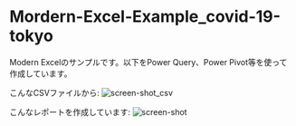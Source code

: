 # Mordern-Excel-Example_covid-19-tokyo
Modern Excelのサンプルです。以下をPower Query、Power Pivot等を使って作成しています。

こんなCSVファイルから:
![screen-shot_csv](https://user-images.githubusercontent.com/58804016/144004085-042b9d91-3448-4b96-8bde-3614f226aff4.jpg)

こんなレポートを作成しています:
![screen-shot](https://user-images.githubusercontent.com/58804016/143526689-aca1da66-843b-46e8-8c2c-e88d71f51bea.jpg)
